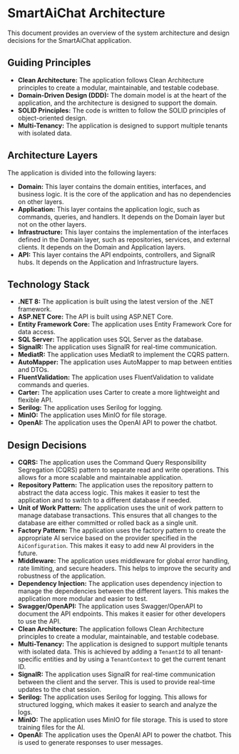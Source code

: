# SmartAiChat Architecture

This document provides an overview of the system architecture and design decisions for the SmartAiChat application.

## Guiding Principles

- **Clean Architecture:** The application follows Clean Architecture principles to create a modular, maintainable, and testable codebase.
- **Domain-Driven Design (DDD):** The domain model is at the heart of the application, and the architecture is designed to support the domain.
- **SOLID Principles:** The code is written to follow the SOLID principles of object-oriented design.
- **Multi-Tenancy:** The application is designed to support multiple tenants with isolated data.

## Architecture Layers

The application is divided into the following layers:

- **Domain:** This layer contains the domain entities, interfaces, and business logic. It is the core of the application and has no dependencies on other layers.
- **Application:** This layer contains the application logic, such as commands, queries, and handlers. It depends on the Domain layer but not on the other layers.
- **Infrastructure:** This layer contains the implementation of the interfaces defined in the Domain layer, such as repositories, services, and external clients. It depends on the Domain and Application layers.
- **API:** This layer contains the API endpoints, controllers, and SignalR hubs. It depends on the Application and Infrastructure layers.

## Technology Stack

- **.NET 8:** The application is built using the latest version of the .NET framework.
- **ASP.NET Core:** The API is built using ASP.NET Core.
- **Entity Framework Core:** The application uses Entity Framework Core for data access.
- **SQL Server:** The application uses SQL Server as the database.
- **SignalR:** The application uses SignalR for real-time communication.
- **MediatR:** The application uses MediatR to implement the CQRS pattern.
- **AutoMapper:** The application uses AutoMapper to map between entities and DTOs.
- **FluentValidation:** The application uses FluentValidation to validate commands and queries.
- **Carter:** The application uses Carter to create a more lightweight and flexible API.
- **Serilog:** The application uses Serilog for logging.
- **MinIO:** The application uses MinIO for file storage.
- **OpenAI:** The application uses the OpenAI API to power the chatbot.

## Design Decisions

- **CQRS:** The application uses the Command Query Responsibility Segregation (CQRS) pattern to separate read and write operations. This allows for a more scalable and maintainable application.
- **Repository Pattern:** The application uses the repository pattern to abstract the data access logic. This makes it easier to test the application and to switch to a different database if needed.
- **Unit of Work Pattern:** The application uses the unit of work pattern to manage database transactions. This ensures that all changes to the database are either committed or rolled back as a single unit.
- **Factory Pattern:** The application uses the factory pattern to create the appropriate AI service based on the provider specified in the `AiConfiguration`. This makes it easy to add new AI providers in the future.
- **Middleware:** The application uses middleware for global error handling, rate limiting, and secure headers. This helps to improve the security and robustness of the application.
- **Dependency Injection:** The application uses dependency injection to manage the dependencies between the different layers. This makes the application more modular and easier to test.
- **Swagger/OpenAPI:** The application uses Swagger/OpenAPI to document the API endpoints. This makes it easier for other developers to use the API.
- **Clean Architecture:** The application follows Clean Architecture principles to create a modular, maintainable, and testable codebase.
- **Multi-Tenancy:** The application is designed to support multiple tenants with isolated data. This is achieved by adding a `TenantId` to all tenant-specific entities and by using a `TenantContext` to get the current tenant ID.
- **SignalR:** The application uses SignalR for real-time communication between the client and the server. This is used to provide real-time updates to the chat session.
- **Serilog:** The application uses Serilog for logging. This allows for structured logging, which makes it easier to search and analyze the logs.
- **MinIO:** The application uses MinIO for file storage. This is used to store training files for the AI.
- **OpenAI:** The application uses the OpenAI API to power the chatbot. This is used to generate responses to user messages.
